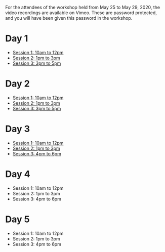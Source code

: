 For the attendees of the workshop held from May 25 to May 29, 2020, the video recordings are available on Vimeo.
These are password protected, and you will have been given this password in the workshop.

# Day 1

* [Session 1: 10am to 12pm](https://vimeo.com/422407335)
* [Session 2: 1pm to 3pm](https://vimeo.com/422450679)
* [Session 3: 3pm to 5pm](https://vimeo.com/422509319)

# Day 2

* [Session 1: 10am to 12pm](https://vimeo.com/422895327)
* [Session 2: 1pm to 3pm](https://vimeo.com/422894242)
* [Session 3: 3pm to 5pm](https://vimeo.com/422885807)

# Day 3

* [Session 1: 10am to 12pm](https://vimeo.com/423144224)
* [Session 2: 1pm to 3pm](https://vimeo.com/423219727)
* [Session 3: 4pm to 6pm](https://vimeo.com/423290641)

# Day 4

* Session 1: 10am to 12pm
* Session 2: 1pm to 3pm
* Session 3: 4pm to 6pm

# Day 5

* Session 1: 10am to 12pm
* Session 2: 1pm to 3pm
* Session 3: 4pm to 6pm


